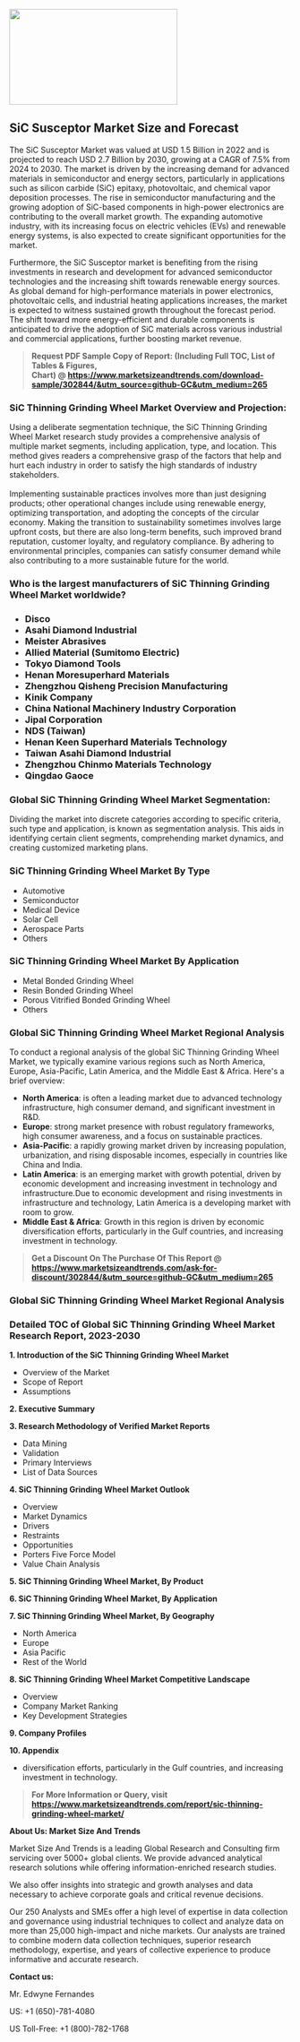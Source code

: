 <p><img class="alignnone size-medium wp-image-20088" src="https://ffe5etoiles.com/wp-content/uploads/2024/12/MST1-300x171.png" alt="" width="300" height="171" /></p><h2>SiC Susceptor Market Size and Forecast</h2><p>The SiC Susceptor Market was valued at USD 1.5 Billion in 2022 and is projected to reach USD 2.7 Billion by 2030, growing at a CAGR of 7.5% from 2024 to 2030. The market is driven by the increasing demand for advanced materials in semiconductor and energy sectors, particularly in applications such as silicon carbide (SiC) epitaxy, photovoltaic, and chemical vapor deposition processes. The rise in semiconductor manufacturing and the growing adoption of SiC-based components in high-power electronics are contributing to the overall market growth. The expanding automotive industry, with its increasing focus on electric vehicles (EVs) and renewable energy systems, is also expected to create significant opportunities for the market.</p><p>Furthermore, the SiC Susceptor market is benefiting from the rising investments in research and development for advanced semiconductor technologies and the increasing shift towards renewable energy sources. As global demand for high-performance materials in power electronics, photovoltaic cells, and industrial heating applications increases, the market is expected to witness sustained growth throughout the forecast period. The shift toward more energy-efficient and durable components is anticipated to drive the adoption of SiC materials across various industrial and commercial applications, further boosting market revenue.</p></p><blockquote id="" class=""><strong>Request PDF Sample Copy of Report: (Including Full TOC, List of Tables &amp; Figures, Chart)&nbsp;@&nbsp;<strong><a href="https://www.marketsizeandtrends.com/download-sample/302844/&utm_source=github-GC&utm_medium=265" target="_blank">https://www.marketsizeandtrends.com/download-sample/302844/&utm_source=github-GC&utm_medium=265</a></strong></strong></blockquote><h3 id="" class="">SiC Thinning Grinding Wheel Market&nbsp;Overview and Projection:</h3><p id="" class="">Using a deliberate segmentation technique, the SiC Thinning Grinding Wheel Market research study provides a comprehensive analysis of multiple market segments, including application, type, and location. This method gives readers a comprehensive grasp of the factors that help and hurt each industry in order to satisfy the high standards of industry stakeholders. <br /> <br />Implementing sustainable practices involves more than just designing products; other operational changes include using renewable energy, optimizing transportation, and adopting the concepts of the circular economy. Making the transition to sustainability sometimes involves large upfront costs, but there are also long-term benefits, such improved brand reputation, customer loyalty, and regulatory compliance. By adhering to environmental principles, companies can satisfy consumer demand while also contributing to a more sustainable future for the world.</p><h3 id="" class="">Who is the largest manufacturers of&nbsp;SiC Thinning Grinding Wheel Market worldwide?</h3><h3 class=""><p><ul><li>Disco </li><li> Asahi Diamond Industrial </li><li> Meister Abrasives </li><li> Allied Material (Sumitomo Electric) </li><li> Tokyo Diamond Tools </li><li> Henan Moresuperhard Materials </li><li> Zhengzhou Qisheng Precision Manufacturing </li><li> Kinik Company </li><li> China National Machinery Industry Corporation </li><li> Jipal Corporation </li><li> NDS (Taiwan) </li><li> Henan Keen Superhard Materials Technology </li><li> Taiwan Asahi Diamond Industrial </li><li> Zhengzhou Chinmo Materials Technology </li><li> Qingdao Gaoce</li></ul></p></h3><h3 id="" class="">Global&nbsp;SiC Thinning Grinding Wheel Market Segmentation:</h3><p id="" class="">Dividing the market into discrete categories according to specific criteria, such type and application, is known as segmentation analysis. This aids in identifying certain client segments, comprehending market dynamics, and creating customized marketing plans.</p><h3 id="" class="">SiC Thinning Grinding Wheel Market&nbsp;By Type</h3><p><p><ul><li>Automotive</li><li> Semiconductor</li><li> Medical Device</li><li> Solar Cell</li><li> Aerospace Parts</li><li> Others</p></li></ul></p></p><h3 id="" class="">SiC Thinning Grinding Wheel Market&nbsp;By Application</h3><p class=""><p><ul><li>Metal Bonded Grinding Wheel</li><li> Resin Bonded Grinding Wheel</li><li> Porous Vitrified Bonded Grinding Wheel</li><li> Others</li></ul></p></p><h3 id="" class="">Global SiC Thinning Grinding Wheel Market Regional Analysis</h3><p id="" class="">To conduct a regional analysis of the global SiC Thinning Grinding Wheel Market, we typically examine various regions such as North America, Europe, Asia-Pacific, Latin America, and the Middle East &amp; Africa. Here's a brief overview:</p><ul><li><strong>North America</strong>: is often a leading market due to advanced technology infrastructure, high consumer demand, and significant investment in R&amp;D.</li><li><strong>Europe</strong>: strong market presence with robust regulatory frameworks, high consumer awareness, and a focus on sustainable practices.</li><li><strong>Asia-Pacific</strong>: a rapidly growing market driven by increasing population, urbanization, and rising disposable incomes, especially in countries like China and India.</li><li><strong>Latin America</strong>: is an emerging market with growth potential, driven by economic development and increasing investment in technology and infrastructure.Due to economic development and rising investments in infrastructure and technology, Latin America is a developing market with room to grow.</li><li><strong>Middle East &amp; Africa</strong>: Growth in this region is driven by economic diversification efforts, particularly in the Gulf countries, and increasing investment in technology.</li></ul><blockquote id="" class=""><strong>Get a Discount On The Purchase Of This Report @ <strong><a href="https://www.marketsizeandtrends.com/ask-for-discount/302844/&utm_source=github-GC&utm_medium=265" target="_blank">https://www.marketsizeandtrends.com/ask-for-discount/302844/&utm_source=github-GC&utm_medium=265</a></strong></strong></blockquote><h3 id="" class="">Global SiC Thinning Grinding Wheel Market Regional Analysis</h3><h3 id="" class="">Detailed TOC of Global SiC Thinning Grinding Wheel Market Research Report, 2023-2030</h3><p id="" class=""><strong>1. Introduction of the SiC Thinning Grinding Wheel Market</strong></p><ul><li>Overview of the Market</li><li>Scope of Report</li><li>Assumptions</li></ul><p id="" class=""><strong>2. Executive Summary</strong></p><p id="" class=""><strong>3. Research Methodology of Verified Market Reports</strong></p><ul><li>Data Mining</li><li>Validation</li><li>Primary Interviews</li><li>List of Data Sources</li></ul><p id="" class=""><strong>4. SiC Thinning Grinding Wheel Market Outlook</strong></p><ul><li>Overview</li><li>Market Dynamics</li><li>Drivers</li><li>Restraints</li><li>Opportunities</li><li>Porters Five Force Model</li><li>Value Chain Analysis</li></ul><p id="" class=""><strong>5. SiC Thinning Grinding Wheel Market, By Product</strong></p><p id="" class=""><strong>6. SiC Thinning Grinding Wheel Market, By Application</strong></p><p id="" class=""><strong>7. SiC Thinning Grinding Wheel Market, By Geography</strong></p><ul><li>North America</li><li>Europe</li><li>Asia Pacific</li><li>Rest of the World</li></ul><p id="" class=""><strong>8. SiC Thinning Grinding Wheel Market Competitive Landscape</strong></p><ul><li>Overview</li><li>Company Market Ranking</li><li>Key Development Strategies</li></ul><p id="" class=""><strong>9. Company Profiles</strong></p><p id="" class=""><strong>10. Appendix</strong></p><ul><li>diversification efforts, particularly in the Gulf countries, and increasing investment in technology.</li></ul><blockquote id="" class=""><strong>For More Information or Query, visit <strong><strong><a href="https://www.marketsizeandtrends.com/report/sic-thinning-grinding-wheel-market/" target="_blank">https://www.marketsizeandtrends.com/report/sic-thinning-grinding-wheel-market/</a></strong></strong></strong></blockquote><p id="" class=""><strong>About Us: Market Size And Trends</strong></p><p id="" class="">Market Size And Trends is a leading Global Research and Consulting firm servicing over 5000+ global clients. We provide advanced analytical research solutions while offering information-enriched research studies.</p><p id="" class="">We also offer insights into strategic and growth analyses and data necessary to achieve corporate goals and critical revenue decisions.</p><p id="" class="">Our 250 Analysts and SMEs offer a high level of expertise in data collection and governance using industrial techniques to collect and analyze data on more than 25,000 high-impact and niche markets. Our analysts are trained to combine modern data collection techniques, superior research methodology, expertise, and years of collective experience to produce informative and accurate research.</p><p id="" class=""><strong>Contact us:</strong></p><p id="" class="">Mr. Edwyne Fernandes</p><p id="" class="">US: +1 (650)-781-4080</p><p id="" class="">US Toll-Free: +1 (800)-782-1768</p>
